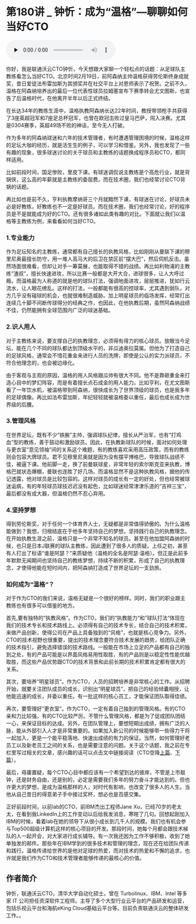 # 第180讲 _ 钟忻：成为“温格”—聊聊如何当好CTO

<audio id="audio" title="第180讲 | 钟忻：成为“温格”—聊聊如何当好CTO" controls="" preload="none"><source id="mp3" src="https://static001.geekbang.org/resource/audio/45/e1/4549516f3dc5c80268c146fab3c205e1.mp3"></audio>

你好，我是联通沃云CTO钟忻，今天想跟大家聊一个轻松点的话题：从足球队主教练看怎么当好CTO。北京时间2月19日，前阿森纳主帅温格获得劳伦斯终身成就奖，昔日爱徒法布雷加斯为其颁奖并在社交平台上对恩师表示了祝贺。之前不久，温格在阿森纳培养出的最后一位代表性球员拉姆塞宣布下赛季转会尤文图斯，也宣告了后温格时代，在他离开半年以后正式终结。

在长达34年的教练生涯中，温格执教阿森纳长达22年时间，教授带领枪手共获得了3座英超冠军和7座足总杯冠军，也曾在欧冠击败过皇马巴萨，闯入决赛。尤其是0304赛季，英超49场不败的神话，至今无人打破。

作为多年的阿森纳球迷和六年的技术管理者，有时遭遇管理困境的时候，温格这样的足坛大咖的经历，就是活生生的例子，可以学习和借鉴。另外，我也发现了一些有趣的现象，很多球迷讨论的关于球员和主教练的话题换成程序员和CTO，都同样适用。

比如前段时间，国足惨败，里皮下课。有球迷调侃说主教练是个高危行业，就是背锅侠，这么高的年薪就是主教练的委屈费。而在技术圈，我们也经常讨论CTO背锅的话题。

再比如也是前不久，亨利执教摩纳哥三个月就黯然下课，有球迷在讨论，好球员未必是好教练，好教练也不一定是好球员。而在技术圈，我们也经常讨论，好的程序员是不是就能成为好的CTO。还有很多诸如此类有趣的对比。下面就让我们以温格等主教练为例，来看看如何当好CTO。

### 1.专业能力

作为足坛知名的主教练，通常都有自己擅长的执教风格，比如刚刚从曼联下课的穆里尼奥最擅长防守，用一堆人高马大的后卫在禁区前“摆大巴”，然后伺机反击。虽然场面很难看，但却让对手一筹莫展，也能取得不错的战绩。再比如利物浦的主教练“渣叔”，擅长快速进攻，所以比赛一般都是大开大合，进球很多，让人大呼过瘾。而温格最为人称道的就是他的球队打法，强调地面进攻，层层推进，犹如行云流水，让人眼花缭乱。这样的打法，一般都能有很高的控球率，尤其遇到弱队，对方几乎没有碰球的机会，也就很难制造威胁。加上明星球员的临场发挥，经常打出连续几十脚不间断传球得分的经典之作，也因此，在他执教后期，虽然阿森纳战绩不佳，仍然能拥有全球范围内广泛的球迷基础。

### 2.识人用人

对于主教练来说，要支撑自己的执教理念，必须得有得力的核心球员。放眼当今足坛，能在几个不同的球队都达到顶级水平的，非瓜迪奥拉莫属。但他为了打造自己的足球风格，通常会不惜花重金来进行人员的洗牌，即使是公认的实力派球员，不符合他理念的，也会被边缘化。

由于客观与主观的原因，温格的用人风格跟瓜帅有很大不同。他不是靠砸重金来打造心目中的梦幻阵容，而是有着擅长点石成金的用人能力。比如亨利，在尤文图斯看了一年饮水机，被温格带到阿森纳，很快成长为了世界顶级的球员，也是我多年的足球偶像。再比如法布雷加斯，年纪轻轻就被温格委以重任，最后也成长成为世界级的后腰。

### 3.管理风格

在世界足坛，既有不少“铁腕”主帅，强调球队纪律，擅长从严治军，也有“打鸡血”型的教练，善于鼓动和激励球员。因此，在执教新球队的时候，面对如何处理与更衣室“意见领袖”间的关系这个难题，有的教练喜欢采用高压政策，而有的教练则会包容大牌球员。君不见穆里尼奥就是因为没有摆平博格巴，导致球队战绩不佳，被逼下课。他前脚一走，换了前曼联球星，非常年轻的索尔斯克亚来执教，博格巴就状态爆棚，曼联也连胜了好几场。而温格显然不是这种执教风格，据他的传记透露，他对球员是比较包容的。这样对球员的成长有一定的好处，但也经常被球迷诟病，有的年轻球员球技迟迟没有起色，比如球迷经常津津乐道的“吉祥三宝”，最后都没有成大器，但温格仍然不忍心弃用。

### 4.坚持梦想

得到劳伦斯奖，对于任何一个体育界人士，无疑都是非常值得骄傲的。为什么温格能做到？我想，归根结底在于他多年坚持自己的梦想，坚持践行自己的执教理念。在开始执教生涯之前，温格只是一个非常不知名的球员。甚至在他加盟阿森纳的时候，也只是日本J联赛的球队主教练，因此遭到了很多人的质疑。上任之初，甚至有人打出了标语“谁是阿瑟？”来质疑他（温格的全名是阿瑟·温格）。但正是此前多年默默无闻期间也坚持自己的教练梦想，持续不断的积累，形成了自己的执教理念，才使得他能在短时间内，把阿森纳打造成了世界足坛的一支劲旅。

### 如何成为“温格“？

对于作为CTO的我们来说，温格无疑是一个很好的榜样。同时，我们的职业跟主教练也有很多可以借鉴的地方。

首先,要有独特的“执教风格“。作为CTO，我们的“执教能力“和”球队打法“体现在我们的技术专长和技术路线上。必须得有自己的技术专长，结合自己的技术积累，来做产品创新，使得公司在产品上具备独到的“风格”，也就是核心竞争力。另外，CTO的技术视野也很重要，提出的技术理念要符合技术发展的趋势，给团队正确的技术指引，避免选择错误的技术路线。一般能在市场上立足的产品都有自己的独到之处，有的产品可能是以界面风格易用性取胜，有的产品则是以稳定性性能优越取胜，而这些产品优势跟CTO的技术背景和此前长期的技术积累肯定都有很大的关系。

其次，要培养“明星球员“。作为CTO，人员的招聘培养是非常核心的工作。从招聘开始，就要关注团队成员的成长，识别出“明星球员“，把自己的经验倾囊相授，让他能迅速的成长，并委以重任。有一批这样的核心员工，才能保证团队取得佳绩。

再次，要管理好“更衣室“。作为CTO，一定有着自己独到的管理风格。有的CTO亲和力比较强，有的CTO比较严厉。不管什么管理风格，都是为了促成团队团结一心，来保证目标的达成。另外，在团队管理上，要想短期出成绩，拥有广泛的人脉，能从外部引入人才是非常重要的。如果加入新公司的时候能够带一些得力干将一起加入，更是一个能平稳落地、快速出成绩的有力的保证。当然，如何管理好老员工以及新老员工之间的关系，也是需要注意的问题。关于这个话题，我之前在专栏里写过相关的文章，感兴趣的话可以点击文中链接阅读（CTO空降[上篇](https://time.geekbang.org/column/article/10154)、[下篇](https://time.geekbang.org/column/article/10226)）。

最后，毋庸置疑，每个CTO心目中都应该有一个希望到达的彼岸，不管是上市敲钟，还是财务自由，还是别的，必定是需要我们多年的努力奋斗才能达到的。但也许更大的梦想，是成为温格那样的人，对时代有影响，也改变了很多人的人生。当他从自己昔日的得意弟子手中接过奖杯，想必也是百感交集。

正好前段时间，以前lab的CTO，前IBM杰出工程师Jane Xu，已经70岁的老太太，在看到我LinkedIn上的工作变动以后给我发消息，寒暄了几句。回想起刚加入IBM的时候，看着lab在她的领导下从很小成长到几千人的规模。我们也有机会参与Top500超级计算机这样的核心项目的开发。那段时间，她每个月都会跟技术梯队的人一起开会，对大家进行成长辅导。有一次我还因为工作不够积极，收到了她单独发的邮件。那些年在IBM学到的很多技术和管理的理念，现在还在给团队传递和践行。温格传递给世界的是他对足球的热爱，而对技术的热爱和不懈的追求，也许就是我们作为CTO和技术管理者能够传递的最核心的价值。

## 作者简介

钟忻，联通沃云CTO，清华大学自动化硕士。曾在 Turbolinux、IBM、Intel 等多家 IT 公司担任资深软件工程师。主导了多个大型行业云平台的产品研发和运营，包括乐视云平台和海航eKing Cloud基础云平台等。目前负责联通沃云的整体研发工作。。


